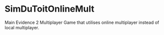# SimDuToitOnlineMult
Main Evidence 2 Multiplayer Game that utilises online multiplayer instead of local multiplayer.
